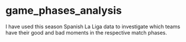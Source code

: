 # game_phases_analysis

I have used this season Spanish La Liga data to investigate which teams have their good and bad moments in the respective match phases.
